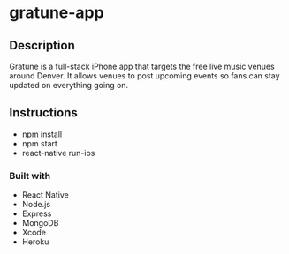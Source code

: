 # gratune-app

## Description
Gratune is a full-stack iPhone app that targets the free live music venues
around Denver. It allows venues to post upcoming events so fans can stay
updated on everything going on.

## Instructions
- npm install
- npm start
- react-native run-ios

### Built with
- React Native
- Node.js
- Express
- MongoDB
- Xcode
- Heroku
